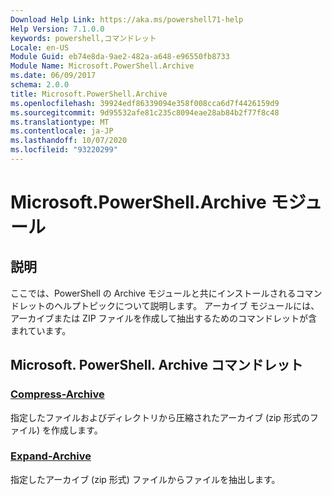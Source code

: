 ```yaml
---
Download Help Link: https://aka.ms/powershell71-help
Help Version: 7.1.0.0
keywords: powershell,コマンドレット
Locale: en-US
Module Guid: eb74e8da-9ae2-482a-a648-e96550fb8733
Module Name: Microsoft.PowerShell.Archive
ms.date: 06/09/2017
schema: 2.0.0
title: Microsoft.PowerShell.Archive
ms.openlocfilehash: 39924edf86339094e358f008cca6d7f4426159d9
ms.sourcegitcommit: 9d95532afe81c235c8094eae28ab84b2f77f8c48
ms.translationtype: MT
ms.contentlocale: ja-JP
ms.lasthandoff: 10/07/2020
ms.locfileid: "93220299"
---
```

# Microsoft.PowerShell.Archive モジュール

## 説明

ここでは、PowerShell の Archive モジュールと共にインストールされるコマンドレットのヘルプトピックについて説明します。 アーカイブ モジュールには、アーカイブまたは ZIP ファイルを作成して抽出するためのコマンドレットが含まれています。

## Microsoft. PowerShell. Archive コマンドレット

### [Compress-Archive](Compress-Archive.md)
指定したファイルおよびディレクトリから圧縮されたアーカイブ (zip 形式のファイル) を作成します。

### [Expand-Archive](Expand-Archive.md)
指定したアーカイブ (zip 形式) ファイルからファイルを抽出します。

